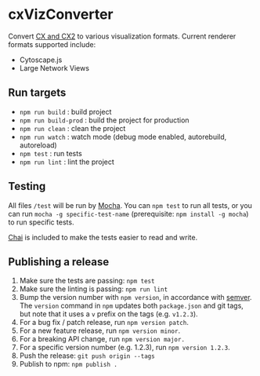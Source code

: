 # cxVizConverter

Convert [CX and CX2](https://home.ndexbio.org/data-model/) to various visualization formats. Current renderer formats supported include:

- Cytoscape.js
- Large Network Views

## Run targets

- `npm run build` : build project
- `npm run build-prod` : build the project for production
- `npm run clean` : clean the project
- `npm run watch` : watch mode (debug mode enabled, autorebuild, autoreload)
- `npm test` : run tests
- `npm run lint` : lint the project

## Testing

All files `/test` will be run by [Mocha](https://mochajs.org/). You can `npm test` to run all tests, or you can run `mocha -g specific-test-name` (prerequisite: `npm install -g mocha`) to run specific tests.

[Chai](http://chaijs.com/) is included to make the tests easier to read and write.

## Publishing a release

1. Make sure the tests are passing: `npm test`
1. Make sure the linting is passing: `npm run lint`
1. Bump the version number with `npm version`, in accordance with [semver](http://semver.org/). The `version` command in `npm` updates both `package.json` and git tags, but note that it uses a `v` prefix on the tags (e.g. `v1.2.3`).
1. For a bug fix / patch release, run `npm version patch`.
1. For a new feature release, run `npm version minor`.
1. For a breaking API change, run `npm version major.`
1. For a specific version number (e.g. 1.2.3), run `npm version 1.2.3`.
1. Push the release: `git push origin --tags`
1. Publish to npm: `npm publish .`
